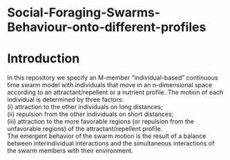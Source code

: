 # Social-Foraging-Swarms-Behaviour-onto-different-profiles
#  Introduction
In this repository we specify an M-member “individual-based” continuous time swarm model with individuals that
move in an n-dimensional space according to an attractant/repellent or a nutrient profile. The motion of each individual is determined by three factors: \
(i) attraction to the other individuals on long distances;\
(ii) repulsion from the other individuals on short distances;\
(iii) attraction to the more favorable regions (or repulsion from the unfavorable regions) of the attractant/repellent profile.\
The emergent behavior of the swarm motion is the result of a balance
between interindividual interactions and the simultaneous interactions of the swarm members with their environment.
